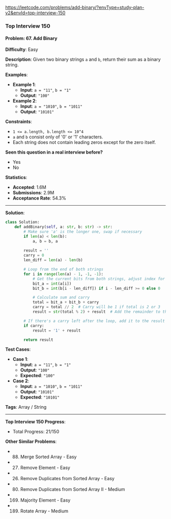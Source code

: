 https://leetcode.com/problems/add-binary/?envType=study-plan-v2&envId=top-interview-150


### Top Interview 150

#### Problem: 67. Add Binary
**Difficulty**: Easy

**Description**:
Given two binary strings `a` and `b`, return their sum as a binary string.

**Examples**:
- **Example 1**:
  - **Input**: `a = "11"`, `b = "1"`
  - **Output**: `"100"`
- **Example 2**:
  - **Input**: `a = "1010"`, `b = "1011"`
  - **Output**: `"10101"`

**Constraints**:
- `1 <= a.length, b.length <= 10^4`
- `a` and `b` consist only of '0' or '1' characters.
- Each string does not contain leading zeros except for the zero itself.

**Seen this question in a real interview before?**
- Yes
- No

**Statistics**:
- **Accepted**: 1.6M
- **Submissions**: 2.9M
- **Acceptance Rate**: 54.3%

---

**Solution**:
```python
class Solution:
    def addBinary(self, a: str, b: str) -> str:
        # Make sure 'a' is the longer one, swap if necessary
        if len(a) < len(b):
            a, b = b, a
        
        result = ''
        carry = 0
        len_diff = len(a) - len(b)

        # Loop from the end of both strings
        for i in range(len(a) - 1, -1, -1):
            # Get the current bits from both strings, adjust index for the shorter one
            bit_a = int(a[i])
            bit_b = int(b[i - len_diff]) if i - len_diff >= 0 else 0

            # Calculate sum and carry
            total = bit_a + bit_b + carry
            carry = total // 2  # Carry will be 1 if total is 2 or 3
            result = str(total % 2) + result  # Add the remainder to the result (binary digit)

        # If there's a carry left after the loop, add it to the result
        if carry:
            result = '1' + result

        return result
```

**Test Cases**:
- **Case 1**:
  - **Input**: `a = "11"`, `b = "1"`
  - **Output**: `"100"`
  - **Expected**: `"100"`
- **Case 2**:
  - **Input**: `a = "1010"`, `b = "1011"`
  - **Output**: `"10101"`
  - **Expected**: `"10101"`

**Tags**: Array / String

---

**Top Interview 150 Progress**:
- Total Progress: 21/150

**Other Similar Problems**:
- 88. Merge Sorted Array - Easy
- 27. Remove Element - Easy
- 26. Remove Duplicates from Sorted Array - Easy
- 80. Remove Duplicates from Sorted Array II - Medium
- 169. Majority Element - Easy
- 189. Rotate Array - Medium
